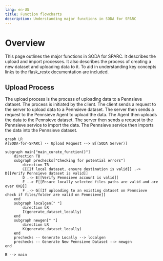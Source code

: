 ```yaml
---
lang: en-US
title: Function flowcharts
description: Understanding major functions in SODA for SPARC
---
```


# Overview

This page outlines the major functions in SODA for SPARC. It describes the upload and import processes. It also describes the process of creating a new dataset and uploading data to it. To aid in understanding key concepts links to the flask_restx documentation are included.

## Upload Process

The upload process is the process of uploading data to a Pennsieve dataset. The process is initiated by the client. The client sends a request to the server to upload data to a Pennsieve dataset. The server then sends a request to the Pennsieve Agent to upload the data. The Agent then uploads the data to the Pennsieve dataset. The server then sends a request to the Pennsieve service to import the data. The Pennsieve service then imports the data into the Pennsieve dataset.

```mermaid
graph LR
A[SODA-for-SPARC] -- Upload Request --> B[(SODA Server)]

subgraph main["main_curate_function()"]
    direction TB
    subgraph prechecks["Checking for potential errors"]
        direction TB
        C[[If local dataset, ensure destination is valid]] .-> D[[Verify Pennsieve dataset is valid]]
        D .-> E[[Verify Pennsieve account is valid]]
        E .-> F[[Ensure locally selected files paths are valid and are over 0KB]]
        F .-> G[[If uploading to an existing dataset on Pennsieve check if files/folder are valid on Pennsieve]]
    end
    subgraph localgen[" "]
        direction LR
        I(generate_dataset_locally)
    end
    subgraph newgen[" "]
        direction LR
        K(generate_dataset_locally)
    end
    prechecks -- Generate Locally --> localgen
    prechecks -- Generate New Pennsieve Dataset --> newgen
end

B --> main
```
